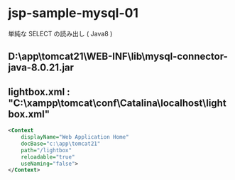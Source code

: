 # jsp-sample-mysql-01
単純な SELECT の読み出し ( Java8 )

## D:\app\tomcat21\WEB-INF\lib\mysql-connector-java-8.0.21.jar

## lightbox.xml : "C:\xampp\tomcat\conf\Catalina\localhost\lightbox.xml"
```xml
<Context
	displayName="Web Application Home"
	docBase="c:\app\tomcat21"
	path="/lightbox"
	reloadable="true"
	useNaming="false">
</Context>
```
